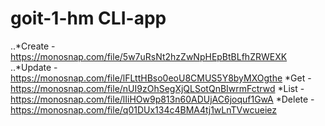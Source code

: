 # goit-1-hm CLI-app
..*Create - https://monosnap.com/file/5w7uRsNt2hzZwNpHEpBtBLfhZRWEXK
..*Update - https://monosnap.com/file/lFLttHBso0eoU8CMUS5Y8byMXOgthe
*Get - https://monosnap.com/file/nUI9zOhSegXjQLSotQnBIwrmFctrwd
*List - https://monosnap.com/file/lIiHOw9p813n60ADUjAC6joquf1GwA
*Delete - https://monosnap.com/file/q01DUx134c4BMA4tj1wLnTVwcueiez
